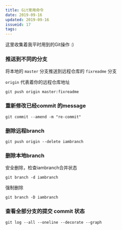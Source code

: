 ```yaml
---
title: Git常用命令
date: 2019-09-16
updated: 2019-09-16
issueid: 17
tags:
---
```

这里收集着我平时用到的Git操作 :)

### 推送到不同的分支

将本地的 `master` 分支推送到远程仓库的 `fixreadme` 分支

`origin` 代表着你的远程仓库地址

```
git push origin master:fixreadme
```

### 重新修改已经commit 的message

```
git commit --amend -m "re-commit"
```

### 删除远程branch

```
git push origin --delete iambranch
```

### 删除本地branch

安全删除，检查iambranch合并状态

```
git branch -d iambranch
```

强制删除

```
git branch -D iambranch
```

### 查看全部分支的提交 commit 状态

```
git log --all --oneline --decorate --graph
```
